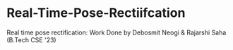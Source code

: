 # Real-Time-Pose-Rectiifcation
Real time pose rectification: Work Done by Debosmit Neogi &amp; Rajarshi Saha (B.Tech CSE '23)
